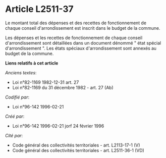 # Article L2511-37

Le montant total des dépenses et des recettes de fonctionnement de chaque conseil d'arrondissement est inscrit dans le budget
de la commune.

Les dépenses et les recettes de fonctionnement de chaque conseil d'arrondissement sont détaillées dans un document dénommé "
état spécial d'arrondissement ". Les états spéciaux d'arrondissement sont annexés au budget de la commune.

**Liens relatifs à cet article**

_Anciens textes_:

  - Loi n°82-1169 1982-12-31 art. 27
  - Loi n°82-1169 du 31 décembre 1982 - art. 27 (Ab)

_Codifié par_:

  - Loi n°96-142 1996-02-21

_Créé par_:

  - Loi n°96-142 1996-02-21 jorf 24 février 1996

_Cité par_:

  - Code général des collectivités territoriales - art. L2113-17-1 (V)
  - Code général des collectivités territoriales - art. L2511-36-1 (VD)
